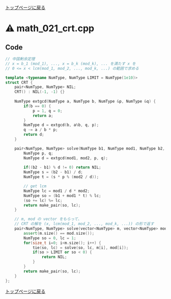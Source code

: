 <!-- mathjax config similar to math.stackexchange -->
<script type="text/x-mathjax-config">
MathJax.Hub.Config({
  jax: ["input/TeX", "output/HTML-CSS"],
  tex2jax: {
    inlineMath: [ ['$', '$'] ],
    displayMath: [ ['$$', '$$']],
    processEscapes: true,
    skipTags: ['script', 'noscript', 'style', 'textarea', 'pre', 'code']
  },
  messageStyle: "none",
  "HTML-CSS": { preferredFont: "TeX", availableFonts: ["STIX","TeX"] }
});
</script>
<script src="http://cdn.mathjax.org/mathjax/latest/MathJax.js?config=TeX-AMS_HTML" type="text/javascript"></script>

<script type="text/javascript" src="https://cdnjs.cloudflare.com/ajax/libs/jquery/3.4.1/jquery.min.js"></script>
<link rel="stylesheet" href="../css/copy-button.css" />
<script type="text/javascript" src="../js/balloons.js"></script>
<script type="text/javascript" src="../js/copy-button.js"></script>



[トップページに戻る](../index.html)

# :warning: math\_021\_crt.cpp

## Code

```cpp
// 中国剰余定理
// x = b_1 (mod_1), ..., x = b_k (mod_k), ... を満たす x を
// 0 <= x < lcm(mod_1, mod_2, ..., mod_k, ...) の範囲で求める

template <typename NumType, NumType LIMIT = NumType(1e10)>
struct CRT {
    pair<NumType, NumType> NIL;
    CRT() : NIL(-1, -1) {}
    
    NumType extgcd(NumType a, NumType b, NumType &p, NumType &q) {
        if(b == 0) {
            p = 1, q = 0;
            return a;
        }
        NumType d = extgcd(b, a%b, q, p);
        q -= a / b * p;
        return d;
    }

    pair<NumType, NumType> solve(NumType b1, NumType mod1, NumType b2, NumType mod2) {
        NumType p, q;
        NumType d = extgcd(mod1, mod2, p, q);
        
        if((b2 - b1) % d != 0) return NIL;
        NumType s = (b2 - b1) / d;
        NumType t = (s * p % (mod2 / d));

        // get lcm
        NumType lc = mod1 / d * mod2;
        NumType so = (b1 + mod1 * t) % lc;
        (so += lc) %= lc;
        return make_pair(so, lc);
    }

    // m, mod の vector をもらって、
    // CRT の解を (x, lcm(mod_1, mod_2, ..., mod_k, ...)) の形で返す
    pair<NumType, NumType> solve(vector<NumType> m, vector<NumType> mod) {
        assert(m.size() == mod.size());
        NumType so = 0, lc = 1;
        for(size_t i=0; i<m.size(); i++) {
            tie(so, lc) = solve(so, lc, m[i], mod[i]);
            if(so > LIMIT or so < 0) {
                return NIL;
            }
        }
        return make_pair(so, lc);
    }
};

```

[トップページに戻る](../index.html)

